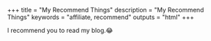+++
title = "My Recommend Things"
description = "My Recommend Things"
keywords = "affiliate, recommend"
outputs = "html"
+++

I recommend you to read my blog.:joy: